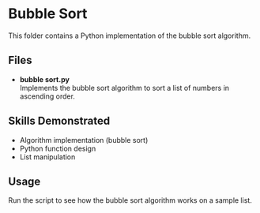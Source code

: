 # Bubble Sort

This folder contains a Python implementation of the bubble sort algorithm.

## Files

- **bubble sort.py**  
  Implements the bubble sort algorithm to sort a list of numbers in ascending order.

## Skills Demonstrated

- Algorithm implementation (bubble sort)
- Python function design
- List manipulation

## Usage

Run the script to see how the bubble sort algorithm works on a sample list.
